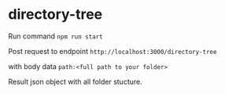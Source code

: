 # directory-tree

Run command 
```npm run start```

Post request to endpoint 
```http://localhost:3000/directory-tree``` 

with body data 
```path:<full path to your folder>```

Result json object with all folder stucture.
